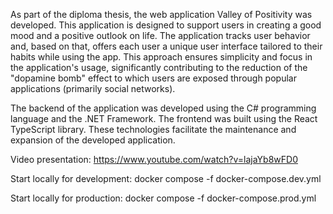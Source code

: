 

As part of the diploma thesis, the web application Valley of Positivity was developed. This application is designed to support users in creating a good mood and a positive outlook on life. The application tracks user behavior and, based on that, offers each user a unique user interface tailored to their habits while using the app. This approach ensures simplicity and focus in the application's usage, significantly contributing to the reduction of the "dopamine bomb" effect to which users are exposed through popular applications (primarily social networks).

The backend of the application was developed using the C# programming language and the .NET Framework. The frontend was built using the React TypeScript library. These technologies facilitate the maintenance and expansion of the developed application.

Video presentation:
https://www.youtube.com/watch?v=lajaYb8wFD0

Start locally for development:
docker compose -f docker-compose.dev.yml

Start locally for production:
docker compose -f docker-compose.prod.yml
